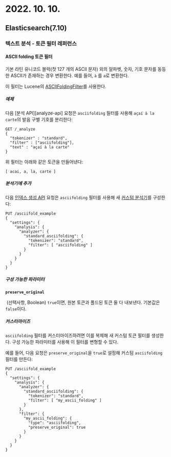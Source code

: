 # 2022. 10. 10.

## Elasticsearch(7.10)

### 텍스트 분석 - 토큰 필터 레퍼런스

#### ASCII folding 토큰 필터

기본 라틴 유니코드 블럭(첫 127 개의 ASCII 문자) 외의 알파벳, 숫자, 기호 문자를 동등한 ASCII가 존재하는 경우 변환한다. 예를 들어, `à` 를 `a`로 변환한다.

이 필터는 Lucene의 [ASCIIFoldingFilter][lucene-ascii-folding-filter]를 사용한다.

##### 예제

다음 [분석 API][analyze-api] 요청은 `asciifolding` 필터를 사용해 `açaí à la carte`의 발음 구별 기호를 분리한다:

```http
GET /_analyze
{
  "tokenizer" : "standard",
  "filter" : ["asciifolding"],
  "text" : "açaí à la carte"
}
```

위 필터는 아래와 같은 토큰을 만들어낸다:

```
[ acai, a, la, carte ]
```

##### 분석기에 추가

다음 [인덱스 생성 API][create-index-api] 요청은 `asciifolding` 필터를 사용해 새 [커스텀 분석기][custom-analyzer]를 구성한다:

```http
PUT /asciifold_example
{
  "settings": {
    "analysis": {
      "analyzer": {
        "standard_asciifolding": {
          "tokenizer": "standard",
          "filter": [ "asciifolding" ]
        }
      }
    }
  }
}
```

##### 구성 가능한 파라미터

**`preserve_original`**

​	(선택사항, Boolean) `true`이면, 원본 토큰과 폴드된 토큰 둘 다 내보낸다. 기본값은 `false`이다.

##### 커스터마이즈

`asciifolding` 필터를 커스터마이즈하려면 이를 복제해 새 커스텀 토큰 필터를 생성한다. 구성 가능한 파라미터를 사용해 이 필터를 변형할 수 있다.

예를 들어, 다음 요청은 `preserve_original`을 `true`로 설정해 커스텀 `asciifolding` 필터를 만든다:

```http
PUT /asciifold_example
{
  "settings": {
    "analysis": {
      "analyzer": {
        "standard_asciifolding": {
          "tokenizer": "standard",
          "filter": [ "my_ascii_folding" ]
        }
      },
      "filter": {
        "my_ascii_folding": {
          "type": "asciifolding",
          "preserve_original": true
        }
      }
    }
  }
}
```



[lucene-ascii-folding-filter]: https://lucene.apache.org/core/8_7_0/analyzers-common/org/apache/lucene/analysis/miscellaneous/ASCIIFoldingFilter.html
[create-index-api]: https://www.elastic.co/guide/en/elasticsearch/reference/7.10/indices-create-index.html
[custom-analyzer]: https://www.elastic.co/guide/en/elasticsearch/reference/7.10/analysis-custom-analyzer.html